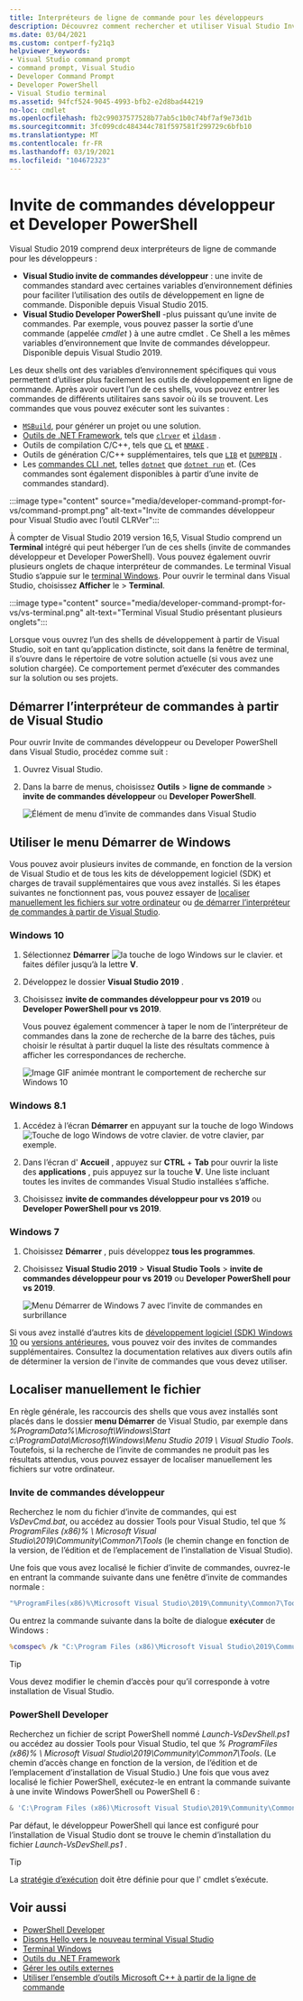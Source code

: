 ```yaml
---
title: Interpréteurs de ligne de commande pour les développeurs
description: Découvrez comment rechercher et utiliser Visual Studio Invite de commandes développeur, Visual Studio Developer PowerShell et Visual Studio terminal, qui vous permettent d’utiliser plus facilement les outils .NET et C++.
ms.date: 03/04/2021
ms.custom: contperf-fy21q3
helpviewer_keywords:
- Visual Studio command prompt
- command prompt, Visual Studio
- Developer Command Prompt
- Developer PowerShell
- Visual Studio terminal
ms.assetid: 94fcf524-9045-4993-bfb2-e2d8bad44219
no-loc: cmdlet
ms.openlocfilehash: fb2c99037577528b77ab5c1b0c74bf7af9e73d1b
ms.sourcegitcommit: 3fc099cdc484344c781f597581f299729c6bfb10
ms.translationtype: MT
ms.contentlocale: fr-FR
ms.lasthandoff: 03/19/2021
ms.locfileid: "104672323"
---
```

# <a name="developer-command-prompt-and-developer-powershell"></a>Invite de commandes développeur et Developer PowerShell

Visual Studio 2019 comprend deux interpréteurs de ligne de commande pour les développeurs :

- **Visual Studio invite de commandes développeur** : une invite de commandes standard avec certaines variables d’environnement définies pour faciliter l’utilisation des outils de développement en ligne de commande. Disponible depuis Visual Studio 2015.
- **Visual Studio Developer PowerShell** -plus puissant qu’une invite de commandes. Par exemple, vous pouvez passer la sortie d’une commande (appelée *cmdlet* ) à une autre cmdlet . Ce Shell a les mêmes variables d’environnement que Invite de commandes développeur. Disponible depuis Visual Studio 2019.

Les deux shells ont des variables d’environnement spécifiques qui vous permettent d’utiliser plus facilement les outils de développement en ligne de commande. Après avoir ouvert l’un de ces shells, vous pouvez entrer les commandes de différents utilitaires sans savoir où ils se trouvent. Les commandes que vous pouvez exécuter sont les suivantes :

- [`MSBuild`](../../msbuild/msbuild-command-line-reference.md), pour générer un projet ou une solution.
- [Outils de .NET Framework](/dotnet/framework/tools/index), tels que [`clrver`](/dotnet/framework/tools/clrver-exe-clr-version-tool) et [`ildasm`](/dotnet/framework/tools/ildasm-exe-il-disassembler) .
- Outils de compilation C/C++, tels que [`CL`](/cpp/build/reference/compiler-command-line-syntax) et [`NMAKE`](/cpp/build/reference/running-nmake) .
- Outils de génération C/C++ supplémentaires, tels que [`LIB`](/cpp/build/reference/lib-reference) et [`DUMPBIN`](/cpp/build/reference/dumpbin-reference) .
- Les [commandes CLI .net](/dotnet/core/tools/index), telles [`dotnet`](/dotnet/core/tools/dotnet) que [`dotnet run`](/dotnet/core/tools/dotnet-run) et. (Ces commandes sont également disponibles à partir d’une invite de commandes standard).

:::image type="content" source="media/developer-command-prompt-for-vs/command-prompt.png" alt-text="Invite de commandes développeur pour Visual Studio avec l’outil CLRVer":::

À compter de Visual Studio 2019 version 16,5, Visual Studio comprend un **Terminal** intégré qui peut héberger l’un de ces shells (invite de commandes développeur et Developer PowerShell). Vous pouvez également ouvrir plusieurs onglets de chaque interpréteur de commandes. Le terminal Visual Studio s’appuie sur le [terminal Windows](/windows/terminal/). Pour ouvrir le terminal dans Visual Studio, choisissez **Afficher** le  >  **Terminal**.

:::image type="content" source="media/developer-command-prompt-for-vs/vs-terminal.png" alt-text="Terminal Visual Studio présentant plusieurs onglets":::

Lorsque vous ouvrez l’un des shells de développement à partir de Visual Studio, soit en tant qu’application distincte, soit dans la fenêtre de terminal, il s’ouvre dans le répertoire de votre solution actuelle (si vous avez une solution chargée). Ce comportement permet d’exécuter des commandes sur la solution ou ses projets.

## <a name="start-the-shell-from-inside-visual-studio"></a>Démarrer l’interpréteur de commandes à partir de Visual Studio

Pour ouvrir Invite de commandes développeur ou Developer PowerShell dans Visual Studio, procédez comme suit :

1. Ouvrez Visual Studio.

1. Dans la barre de menus, choisissez **Outils**  >  **ligne de commande**  >  **invite de commandes développeur** ou **Developer PowerShell**.

   ![Élément de menu d’invite de commandes dans Visual Studio](./media/developer-command-prompt-for-vs/vs-menu.png)

## <a name="use-the-windows-start-menu"></a>Utiliser le menu Démarrer de Windows

Vous pouvez avoir plusieurs invites de commande, en fonction de la version de Visual Studio et de tous les kits de développement logiciel (SDK) et charges de travail supplémentaires que vous avez installés. Si les étapes suivantes ne fonctionnent pas, vous pouvez essayer de [localiser manuellement les fichiers sur votre ordinateur](#manually-locate-the-file) ou [de démarrer l’interpréteur de commandes à partir de Visual Studio](#start-the-shell-from-inside-visual-studio).

### <a name="windows-10"></a>Windows 10

1. Sélectionnez **Démarrer** ![ la touche de logo Windows sur le clavier.](./media/developer-command-prompt-for-vs/windows-logo-key-graphic.png) et faites défiler jusqu’à la lettre **V**.

1. Développez le dossier **Visual Studio 2019** .

1. Choisissez **invite de commandes développeur pour vs 2019** ou **Developer PowerShell pour vs 2019**.

   Vous pouvez également commencer à taper le nom de l’interpréteur de commandes dans la zone de recherche de la barre des tâches, puis choisir le résultat à partir duquel la liste des résultats commence à afficher les correspondances de recherche.

   ![Image GIF animée montrant le comportement de recherche sur Windows 10](./media/developer-command-prompt-for-vs/windows-10-search.gif)

### <a name="windows-81"></a>Windows 8.1

1. Accédez à l’écran **Démarrer** en appuyant sur la touche de logo Windows ![Touche de logo Windows de votre clavier.](./media/developer-command-prompt-for-vs/windows-logo-key-graphic.png) de votre clavier, par exemple.

1. Dans l’écran d' **Accueil** , appuyez sur **CTRL** + **Tab** pour ouvrir la liste des **applications** , puis appuyez sur la touche **V**. Une liste incluant toutes les invites de commandes Visual Studio installées s’affiche.

1. Choisissez **invite de commandes développeur pour vs 2019** ou **Developer PowerShell pour vs 2019**.

### <a name="windows-7"></a>Windows 7

1. Choisissez **Démarrer** , puis développez **tous les programmes**.

1. Choisissez **Visual Studio 2019**  >  **Visual Studio Tools**  >  **invite de commandes développeur pour vs 2019** ou **Developer PowerShell pour vs 2019**.

   ![Menu Démarrer de Windows 7 avec l’invite de commandes en surbrillance](./media/developer-command-prompt-for-vs/windows-7-menu.png)

Si vous avez installé d’autres kits de [développement logiciel (SDK) Windows 10](https://developer.microsoft.com/windows/downloads/windows-10-sdk) ou [versions antérieures](https://developer.microsoft.com/windows/downloads/sdk-archive), vous pouvez voir des invites de commandes supplémentaires. Consultez la documentation relatives aux divers outils afin de déterminer la version de l'invite de commandes que vous devez utiliser.

## <a name="manually-locate-the-file"></a>Localiser manuellement le fichier

En règle générale, les raccourcis des shells que vous avez installés sont placés dans le dossier **menu Démarrer** de Visual Studio, par exemple dans *%ProgramData%\Microsoft\Windows\Start c:\ProgramData\Microsoft\Windows\Menu Studio 2019 \ Visual Studio Tools*. Toutefois, si la recherche de l’invite de commandes ne produit pas les résultats attendus, vous pouvez essayer de localiser manuellement les fichiers sur votre ordinateur.

### <a name="developer-command-prompt"></a>Invite de commandes développeur

Recherchez le nom du fichier d’invite de commandes, qui est *VsDevCmd.bat*, ou accédez au dossier Tools pour Visual Studio, tel que *% ProgramFiles (x86)% \ Microsoft Visual Studio\2019\Community\Common7\Tools* (le chemin change en fonction de la version, de l’édition et de l’emplacement de l’installation de Visual Studio).

Une fois que vous avez localisé le fichier d’invite de commandes, ouvrez-le en entrant la commande suivante dans une fenêtre d’invite de commandes normale :

```cmd
"%ProgramFiles(x86)%\Microsoft Visual Studio\2019\Community\Common7\Tools\VsDevCmd.bat"
```

Ou entrez la commande suivante dans la boîte de dialogue **exécuter** de Windows :

```cmd
%comspec% /k "C:\Program Files (x86)\Microsoft Visual Studio\2019\Community\Common7\Tools\VsDevCmd.bat"
```

> [!TIP]
> Vous devez modifier le chemin d’accès pour qu’il corresponde à votre installation de Visual Studio.

### <a name="developer-powershell"></a>PowerShell Developer

Recherchez un fichier de script PowerShell nommé *Launch-VsDevShell.ps1* ou accédez au dossier Tools pour Visual Studio, tel que *% ProgramFiles (x86)% \ Microsoft Visual Studio\2019\Community\Common7\Tools*. (Le chemin d’accès change en fonction de la version, de l’édition et de l’emplacement d’installation de Visual Studio.) Une fois que vous avez localisé le fichier PowerShell, exécutez-le en entrant la commande suivante à une invite Windows PowerShell ou PowerShell 6 :

```powershell
& 'C:\Program Files (x86)\Microsoft Visual Studio\2019\Community\Common7\Tools\Launch-VsDevShell.ps1'
```

Par défaut, le développeur PowerShell qui lance est configuré pour l’installation de Visual Studio dont se trouve le chemin d’installation du fichier *Launch-VsDevShell.ps1* .

> [!TIP]
> La [stratégie d’exécution](/powershell/module/microsoft.powershell.core/about/about_execution_policies) doit être définie pour que l' cmdlet s’exécute.

## <a name="see-also"></a>Voir aussi

- [PowerShell Developer](https://devblogs.microsoft.com/visualstudio/the-powershell-you-know-and-love-now-with-a-side-of-visual-studio/)
- [Disons Hello vers le nouveau terminal Visual Studio](https://devblogs.microsoft.com/visualstudio/say-hello-to-the-new-visual-studio-terminal/)
- [Terminal Windows](/windows/terminal/)
- [Outils du .NET Framework](/dotnet/framework/tools/index)
- [Gérer les outils externes](../managing-external-tools.md)
- [Utiliser l’ensemble d’outils Microsoft C++ à partir de la ligne de commande](/cpp/build/building-on-the-command-line)
